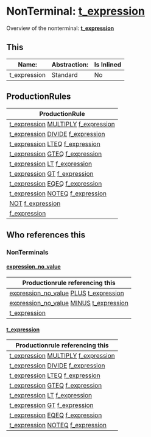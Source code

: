 # NonTerminal: **[t_expression](./t_expression.md)**

Overview of the nonterminal: **[t_expression](./t_expression.md)**



## This

| Name:                | Abstraction:    | Is Inlined |
| -------------------- | --------------- | ---------- |
| t_expression | Standard | No |



## ProductionRules

| ProductionRule |
| ---- |
| [t_expression](./t_expression.md) [MULTIPLY](./../Lexicon/MULTIPLY.md) [f_expression](./f_expression.md)  |
| [t_expression](./t_expression.md) [DIVIDE](./../Lexicon/DIVIDE.md) [f_expression](./f_expression.md)  |
| [t_expression](./t_expression.md) [LTEQ](./../Lexicon/LTEQ.md) [f_expression](./f_expression.md)  |
| [t_expression](./t_expression.md) [GTEQ](./../Lexicon/GTEQ.md) [f_expression](./f_expression.md)  |
| [t_expression](./t_expression.md) [LT](./../Lexicon/LT.md) [f_expression](./f_expression.md)  |
| [t_expression](./t_expression.md) [GT](./../Lexicon/GT.md) [f_expression](./f_expression.md)  |
| [t_expression](./t_expression.md) [EQEQ](./../Lexicon/EQEQ.md) [f_expression](./f_expression.md)  |
| [t_expression](./t_expression.md) [NOTEQ](./../Lexicon/NOTEQ.md) [f_expression](./f_expression.md)  |
| [NOT](./../Lexicon/NOT.md) [f_expression](./f_expression.md)  |
| [f_expression](./f_expression.md)  |




## Who references this

### NonTerminals


#### [expression_no_value](./../Grammar/expression_no_value.md)

| Productionrule referencing this                      |
| ---------------------------------------------------- |
| [expression_no_value](./expression_no_value.md) [PLUS](./../Lexicon/PLUS.md) [t_expression](./t_expression.md)  |
| [expression_no_value](./expression_no_value.md) [MINUS](./../Lexicon/MINUS.md) [t_expression](./t_expression.md)  |
| [t_expression](./t_expression.md)  |


#### [t_expression](./../Grammar/t_expression.md)

| Productionrule referencing this                      |
| ---------------------------------------------------- |
| [t_expression](./t_expression.md) [MULTIPLY](./../Lexicon/MULTIPLY.md) [f_expression](./f_expression.md)  |
| [t_expression](./t_expression.md) [DIVIDE](./../Lexicon/DIVIDE.md) [f_expression](./f_expression.md)  |
| [t_expression](./t_expression.md) [LTEQ](./../Lexicon/LTEQ.md) [f_expression](./f_expression.md)  |
| [t_expression](./t_expression.md) [GTEQ](./../Lexicon/GTEQ.md) [f_expression](./f_expression.md)  |
| [t_expression](./t_expression.md) [LT](./../Lexicon/LT.md) [f_expression](./f_expression.md)  |
| [t_expression](./t_expression.md) [GT](./../Lexicon/GT.md) [f_expression](./f_expression.md)  |
| [t_expression](./t_expression.md) [EQEQ](./../Lexicon/EQEQ.md) [f_expression](./f_expression.md)  |
| [t_expression](./t_expression.md) [NOTEQ](./../Lexicon/NOTEQ.md) [f_expression](./f_expression.md)  |



